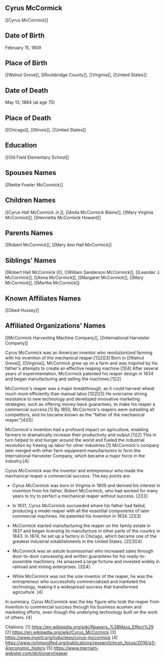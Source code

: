 ## Cyrus McCormick
[[Cyrus McCormick]]

## Date of Birth
February 15, 1809

## Place of Birth
[[Walnut Grove]], [[Rockbridge County]], [[Virginia]], [[United States]]

## Date of Death
May 13, 1884 (at age 75)

## Place of Death
[[Chicago]], [[Illinois]], [[United States]]

## Education
[[Old Field Elementary School]]

## Spouses Names
[[Nettie Fowler McCormick]]

## Children Names
[[Cyrus Hall McCormick Jr.]], [[Anita McCormick Blaine]], [[Mary Virginia McCormick]], [[Henrietta McCormick Howard]]

## Parents Names
[[Robert McCormick]], [[Mary Ann Hall McCormick]]

## Siblings' Names
[[Robert Hall McCormick II]], [[William Sanderson McCormick]], [[Leander J. McCormick]], [[Anna McCormick]], [[Margaret McCormick]], [[Mary McCormick]], [[Martha McCormick]]

## Known Affiliates Names
[[Obed Hussey]]

## Affiliated Organizations' Names
[[McCormick Harvesting Machine Company]], [[International Harvester Company]]

Cyrus McCormick was an American inventor who revolutionized farming with his invention of the mechanical reaper.[1][2][3] Born in [[Walnut Grove]], [[Virginia]], McCormick grew up on a farm and was inspired by his father's attempts to create an effective reaping machine.[1][4] After several years of experimentation, McCormick patented his reaper design in 1834 and began manufacturing and selling the machines.[1][2] 

McCormick's reaper was a major breakthrough, as it could harvest wheat much more efficiently than manual labor.[1][2][3] He overcame strong resistance to new technology and developed innovative marketing strategies, such as offering money-back guarantees, to make his reaper a commercial success.[1] By 1850, McCormick's reapers were outselling all competitors, and he became known as the "father of the mechanical reaper."[4][5]

McCormick's invention had a profound impact on agriculture, enabling farmers to dramatically increase their productivity and output.[1][2] This in turn helped to end hunger around the world and fueled the industrial revolution by freeing up labor for other industries.[1] McCormick's company later merged with other farm equipment manufacturers to form the International Harvester Company, which became a major force in the industry.[4]

Cyrus McCormick was the inventor and entrepreneur who made the mechanical reaper a commercial success. The key points are:

- Cyrus McCormick was born in Virginia in 1809 and derived his interest in invention from his father, Robert McCormick, who had worked for many years to try to perfect a mechanical reaper without success. [2][3]

- In 1831, Cyrus McCormick succeeded where his father had failed, producing a model reaper with all the essential components of later commercial machines. He patented his invention in 1834. [2][3]

- McCormick started manufacturing the reaper on the family estate in 1837 and began licensing its manufacture in other parts of the country in 1843. In 1874, he set up a factory in Chicago, which became one of the greatest industrial establishments in the United States. [2][3][4]

- McCormick was an astute businessman who increased sales through door-to-door canvassing and written guarantees for his ready-to-assemble machinery. He amassed a large fortune and invested widely in railroad and mining enterprises. [3][4]

- While McCormick was not the sole inventor of the reaper, he was the entrepreneur who successfully commercialized and marketed the technology, making it a widespread success that transformed agriculture. [4]

In summary, Cyrus McCormick was the key figure who took the reaper from invention to commercial success through his business acumen and marketing efforts, even though the underlying technology built on the work of others. [4]

Citations:
[1] https://en.wikipedia.org/wiki/Reapers_%28Mass_Effect%29
[2] https://en.wikipedia.org/wiki/Cyrus_McCormick
[3] https://www.invent.org/inductees/cyrus-mccormick
[4] https://www.richmondfed.org/publications/research/econ_focus/2016/q3-4/economic_history
[5] https://www.merriam-webster.com/dictionary/reaper